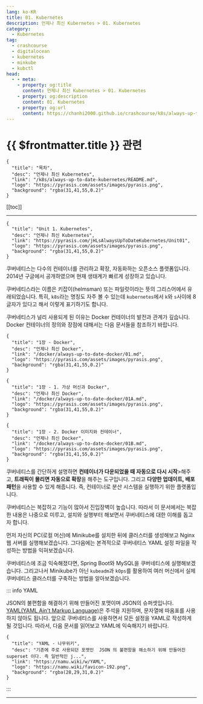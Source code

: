 ```yaml
---
lang: ko-KR
title: 01. Kubernetes
description: 언제나 최신 Kubernetes > 01. Kubernetes
category:
  - Kubernetes
tag:
  - crashcourse
  - digitalocean
  - kubernetes
  - minkube
  - kubctl
head:
  - - meta:
    - property: og:title
      content: 언제나 최신 Kubernetes > 01. Kubernetes
    - property: og:description
      content: 01. Kubernetes
    - property: og:url
      content: https://chanhi2000.github.io/crashcourse/k8s/always-up-to-date-kubernetes/01.html
---
```


# {{ $frontmatter.title }} 관련

```component VPCard
{
  "title": "목차",
  "desc": "언제나 최신 Kubernetes",
  "link": "/k8s/always-up-to-date-kubernetes/README.md",
  "logo": "https://pyrasis.com/assets/images/pyrasis.png",
  "background": "rgba(31,41,55,0.2)"
}
```

[[toc]]

---

```component VPCard
{
  "title": "Unit 1. Kubernetes",
  "desc": "언제나 최신 Kubernetes",
  "link": "https://pyrasis.com/jHLsAlwaysUpToDateKubernetes/Unit01",
  "logo": "https://pyrasis.com/assets/images/pyrasis.png",
  "background": "rgba(31,41,55,0.2)"
}
```

쿠버네티스는 다수의 컨테이너를 관리하고 확장, 자동화하는 오픈소스 플랫폼입니다. 2014년 구글에서 공개하였으며 현재 생태계가 빠르게 성장하고 있습니다.

쿠버네티스라는 이름은 키잡이(helmsman) 또는 파일럿이라는 뜻의 그리스어에서 유래되었습니다. 특히, `k8s`라는 명칭도 자주 볼 수 있는데 `kubernetes`에서 `k`와 `s`사이에 8글자가 있다고 해서 이렇게 표기하기도 합니다.

쿠버네티스가 널리 사용되게 된 이유는 Docker 컨테이너의 발전과 관계가 깊습니다. Docker 컨테이너의 정의와 장점에 대해서는 다음 문서들을 참조하기 바랍니다.

```component VPCard
{
  "title": "1장 - Docker",
  "desc": "언제나 최신 Docker",
  "link": "/docker/always-up-to-date-docker/01.md",
  "logo": "https://pyrasis.com/assets/images/pyrasis.png",
  "background": "rgba(31,41,55,0.2)"
}
```

```component VPCard
{
  "title": "1장 - 1. 가상 머신과 Docker",
  "desc": "언제나 최신 Docker",
  "link": "/docker/always-up-to-date-docker/01A.md",
  "logo": "https://pyrasis.com/assets/images/pyrasis.png",
  "background": "rgba(31,41,55,0.2)"
}
```

```component VPCard
{
  "title": "1장 - 2. Docker 이미지와 컨테이너",
  "desc": "언제나 최신 Docker",
  "link": "/docker/always-up-to-date-docker/01B.md",
  "logo": "https://pyrasis.com/assets/images/pyrasis.png",
  "background": "rgba(31,41,55,0.2)"
}
```

쿠버네티스를 간단하게 설명하면 **컨테이너가 다운되었을 때 자동으로 다시 시작**>해주고, **트래픽이 몰리면 자동으로 확장**을 해주는 도구입니다. 그리고 **다양한 업데이트, 배포 패턴**을 사용할 수 있게 해줍니다. 즉, 컨테이너로 분산 시스템을 실행하기 위한 플랫폼입니다.

쿠버네티스는 복잡하고 기능이 많아서 진입장벽이 높습니다. 따라서 이 문서에서는 복잡한 내용은 나중으로 미루고, 설치와 실행부터 해보면서 쿠버네티스에 대한 이해를 돕고자 합니다.

먼저 자신의 PC(로컬 머신)에 Minikube를 설치한 뒤에 클러스터를 생성해보고 Nginx 웹 서버를 실행해보겠습니다. 그다음에는 본격적으로 쿠버네티스 YAML 설정 파일을 작성하는 방법을 익혀보겠습니다.

쿠버네티스에 조금 익숙해졌다면, Spring Boot와 MySQL을 쿠버네티스에 실행해보겠습니다. 그리고나서 Minikube가 아닌 `kubeadm`과 `kOps`를 활용하여 여러 머신에서 실제 쿠버네티스 클러스터를 구축하는 방법을 알아보겠습니다.

::: info YAML

JSON의 불편함을 해결하기 위해 만들어진 포맷이며 JSON의 슈퍼셋입니다. [<FontIcon icon="fas fa-globe"/>YAML(YAML Ain't Markup Language)](https://yaml.org/)은 주석을 지원하며, 문자열에 따옴표를 사용하지 않아도 됩니다. 앞으로 쿠버네티스를 사용하면서 모든 설정을 YAML로 작성하게 될 것입니다. 따라서, 다음 문서를 읽어보고 YAML에 익숙해지기 바랍니다.

```component VPCard
{
  "title": "YAML - 나무위키",
  "desc": "기존에 주로 사용되던 포맷인  JSON 의 불편함을 해소하기 위해 만들어진  superset 이다. 즉 일반적인 j...",
  "link": "https://namu.wiki/w/YAML",
  "logo": "https://namu.wiki/favicon-192.png",
  "background": "rgba(28,29,31,0.2)"
}
```

:::

---

<TagLinks />